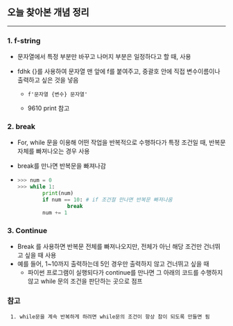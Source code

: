 ## 오늘 찾아본 개념 정리 

---

### 1. f-string

* 문자열에서 특정 부분만 바꾸고 나머지 부분은 일정하다고 할 때, 사용

* fdhk {}를 사용하여 문자열 맨 앞에 f를 붙여주고, 중괄호 안에 직접 변수이름이나 출력하고 싶은 것을 넣음

  * `f'문자열 {변수} 문자열'`

  * 9610 print 참고

    

    

### 2. break

* For, while 문을 이용해 어떤 작업을 반복적으로 수행하다가 특정 조건일 때, 반복문 자체를 빠져나오는 경우 사용

* break를 만나면 반복문을 빠져나감

* ```python
  >>> num = 0
  >>> while 1:
          print(num)
          if num == 10: # if 조건절 만나면 반복문 빠져나옴
                  break 
          num += 1
  ```



### 3. Continue 

* Break 를 사용하면 반복문 전체를 빠져나오지만, 전체가 아닌 해당 조건만 건너뛰고 싶을 때 사용
* 예를 들어, 1~10까지 출력하는데 5인 경우만 출력하지 않고 건너뛰고 싶을 때
  * 파이썬 프로그램이 실행되다가 continue를 만나면 그 아래의 코드를 수행하지 않고 while 문의 조건을 판단하는 곳으로 점프



### 참고 

``` 1. while문을 계속 반복하게 하려면 while문의 조건이 항상 참이 되도록 만들면 됨``` 






